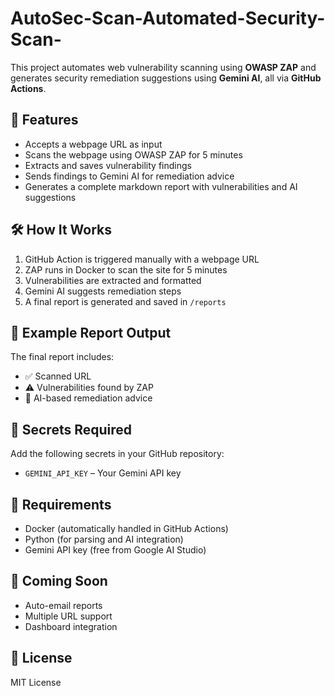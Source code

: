 # AutoSec-Scan-Automated-Security-Scan-
This project automates web vulnerability scanning using **OWASP ZAP** and generates security remediation suggestions using **Gemini AI**, all via **GitHub Actions**.

## 🚀 Features

- Accepts a webpage URL as input
- Scans the webpage using OWASP ZAP for 5 minutes
- Extracts and saves vulnerability findings
- Sends findings to Gemini AI for remediation advice
- Generates a complete markdown report with vulnerabilities and AI suggestions

## 🛠️ How It Works

1. GitHub Action is triggered manually with a webpage URL
2. ZAP runs in Docker to scan the site for 5 minutes
3. Vulnerabilities are extracted and formatted
4. Gemini AI suggests remediation steps
5. A final report is generated and saved in `/reports`



## 🧪 Example Report Output

The final report includes:
- ✅ Scanned URL
- ⚠️ Vulnerabilities found by ZAP
- 🧠 AI-based remediation advice

## 🔐 Secrets Required

Add the following secrets in your GitHub repository:
- `GEMINI_API_KEY` – Your Gemini API key

## 🧰 Requirements

- Docker (automatically handled in GitHub Actions)
- Python (for parsing and AI integration)
- Gemini API key (free from Google AI Studio)

## 📌 Coming Soon

- Auto-email reports
- Multiple URL support
- Dashboard integration

## 📄 License

MIT License

